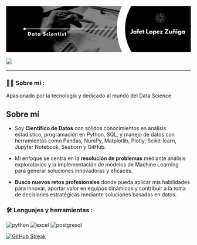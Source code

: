 <div id="header" align="center">
  <img decoding="async" src="https://github.com/jafet-alf97/data-scientist-portfolio/blob/main/portada-github.png" width="800"/>
</div>

[![](https://img.shields.io/badge/LinkedIn-0077B5?style=for-the-badge&logo=linkedin&logoColor=white)](https://www.linkedin.com/in/jafet-lopez-zu%C3%B1iga-477aa2261/)

---
 <div id="header" align="left">

### :man_technologist: Sobre mí :
Apasionado por la tecnología y dedicado al mundo del Data Science
## Sobre mí

* Soy **Científico de Datos** con sólidos conocimientos en análisis estadístico, programación en Python, SQL, y manejo de datos con herramientas como Pandas, NumPy, Matplotlib, Plotly, Scikit-learn, Jupyter Notebook, Seaborn y GitHub.

* Mi enfoque se centra en la **resolución de problemas** mediante análisis exploratorios y la implementación de modelos de Machine Learning para generar soluciones innovadoras y eficaces.

* **Busco nuevos retos profesionales** donde pueda aplicar mis habilidades para innovar, aportar valor en equipos dinámicos y contribuir a la toma de decisiones estratégicas mediante soluciones basadas en datos.

### :hammer_and_wrench: Lenguajes y herramientas :

<div id="header" align="left">
    <img decoding="async" src="https://img.shields.io/badge/Python-3776AB?style=for-the-badge&logo=python&logoColor=white" alt="python"/>
  </a>
 <img decoding="async" src="https://img.shields.io/badge/Microsoft_Excel-217346?style=for-the-badge&logo=microsoft-excel&logoColor=white" alt="excel"/>
  </a>
   <img decoding="async" src="https://img.shields.io/badge/PostgreSQL-336791?style=for-the-badge&logo=postgresql&logoColor=white" alt="postgresql"/>
 </a>
</div>

[![GitHub Streak](http://github-readme-streak-stats.herokuapp.com?user=jafet-alf97&theme=dark&background=000000)](https://git.io/streak-stats)

